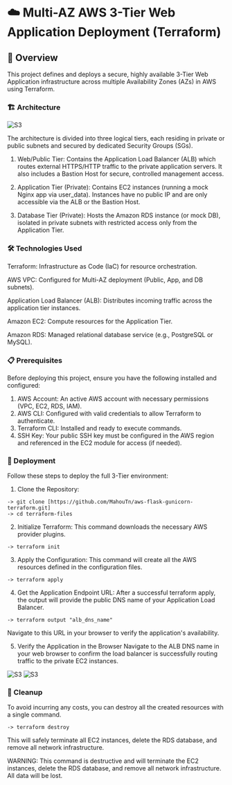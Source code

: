 # ☁️ Multi-AZ AWS 3-Tier Web Application Deployment (Terraform)

## 🚀 Overview
This project defines and deploys a secure, highly available 3-Tier Web Application infrastructure across multiple Availability Zones (AZs) in AWS using Terraform.
### 🏗️ Architecture

![S3](https://i.imgur.com/Q55I0hc.png)


The architecture is divided into three logical tiers, each residing in private or public subnets and secured by dedicated Security Groups (SGs).

1. Web/Public Tier: Contains the Application Load Balancer (ALB) which routes external HTTPS/HTTP traffic to the private application servers. It also includes a    Bastion Host for secure, controlled management access.

2. Application Tier (Private): Contains EC2 instances (running a mock Nginx app via user_data). Instances have no public IP and are only accessible via the ALB or the Bastion Host.

3. Database Tier (Private): Hosts the Amazon RDS instance (or mock DB), isolated in private subnets with restricted access only from the Application Tier.

### 🛠️ Technologies Used
Terraform: Infrastructure as Code (IaC) for resource orchestration.

AWS VPC: Configured for Multi-AZ deployment (Public, App, and DB subnets).

Application Load Balancer (ALB): Distributes incoming traffic across the application tier instances.

Amazon EC2: Compute resources for the Application Tier.

Amazon RDS: Managed relational database service (e.g., PostgreSQL or MySQL).

### 📋 Prerequisites
Before deploying this project, ensure you have the following installed and configured:

1. AWS Account: An active AWS account with necessary permissions (VPC, EC2, RDS, IAM).
2. AWS CLI: Configured with valid credentials to allow Terraform to authenticate.
3. Terraform CLI: Installed and ready to execute commands.
4. SSH Key: Your public SSH key must be configured in the AWS region and referenced in the EC2 module for access (if needed).

### 🚀 Deployment
Follow these steps to deploy the full 3-Tier environment:

1. Clone the Repository:
```
-> git clone [https://github.com/MahouTn/aws-flask-gunicorn-terraform.git]
-> cd terraform-files
```


2. Initialize Terraform:
This command downloads the necessary AWS provider plugins.
```
-> terraform init
```



3. Apply the Configuration:
This command will create all the AWS resources defined in the configuration files.

```
-> terraform apply
```


4. Get the Application Endpoint URL:
After a successful terraform apply, the output will provide the public DNS name of your Application Load Balancer.
```
-> terraform output "alb_dns_name"
```
Navigate to this URL in your browser to verify the application's availability.

5. Verify the Application in the Browser
Navigate to the ALB DNS name in your web browser to confirm the load balancer is successfully routing traffic to the private EC2 instances.

![S3](https://i.imgur.com/KQP7wYK.png)
![S3](https://i.imgur.com/EqGETdz.png)

### 🧹 Cleanup
To avoid incurring any costs, you can destroy all the created resources with a single command.
```
-> terraform destroy
```
This will safely terminate all EC2 instances, delete the RDS database, and remove all network infrastructure.

WARNING: This command is destructive and will terminate the EC2 instances, delete the RDS database, and remove all network infrastructure. All data will be lost.





